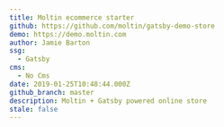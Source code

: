 ```yaml
---
title: Moltin ecommerce starter
github: https://github.com/moltin/gatsby-demo-store
demo: https://demo.moltin.com
author: Jamie Barton
ssg:
  - Gatsby
cms:
  - No Cms
date: 2019-01-25T10:48:44.000Z
github_branch: master
description: Moltin + Gatsby powered online store
stale: false
---
```

